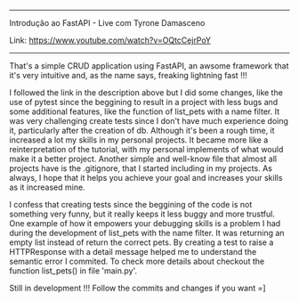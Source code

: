 
*****************************************************************************************

Introdução ao FastAPI - Live com Tyrone Damasceno


Link: https://www.youtube.com/watch?v=OQtcCejrPoY


*****************************************************************************************


That's a simple CRUD application using FastAPI, an awsome framework that it's very intuitive
and, as the name says, freaking lightning fast !!!


I followed the link in the description above but I did some changes, like the use of pytest since
the beggining to result in a project with less bugs and some additional features, like the function
of list_pets with a name filter. It was very challenging create tests since I don't have much experience
doing it, particularly after the creation of db. Although it's been a rough time, it increased a lot my
skills in my personal projects. It became more like a reinterpretation of the tutorial, with my
personal implements of what would make it a better project. Another simple and well-know file
that almost all projects have is the .gitignore, that I started including in my projects. As always,
I hope that it helps you achieve your goal and increases your skills as it increased mine.


I confess that creating tests since the beggining of the code is not something very funny, but it
really keeps it less buggy and more trustful. One example of how it empowers your debugging skills
is a problem I had during the development of list_pets with the name filter. It was returning an
empty list instead of return the correct pets. By creating a test to raise a HTTPResponse with
a detail message helped me to understand the semantic error I commited. To check more details about
checkout the function list_pets() in file 'main.py'.


Still in development !!! Follow the commits and changes if you want =]
